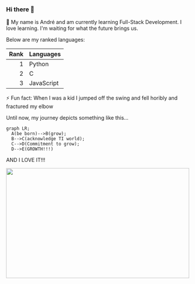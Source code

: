 ### Hi there 👋

🌱 My name is André and am currently learning Full-Stack Development. I love learning. I'm waiting for what the future brings us.

Below are my ranked languages:

| Rank | Languages |
|-----:|-----------|
|     1|   Python  |
|     2|     C     |
|     3| JavaScript|


⚡ Fun fact: When I was a kid I jumped off the swing and fell horibly and fractured my elbow

Until now, my journey depicts something like this...

``` mermaid
graph LR;
  A(be born)-->B(grow);
  B-->C(acknowledge TI world);
  C-->D(Commitment to grow);
  D-->E(GROWTH!!!)
```
AND I LOVE IT!!!

<img src="https://github.com/ZALOFARG/ZALOFARG/assets/115996944/317f661f-2457-4031-afa5-d5144f2ec493.gif" width="500" height="300">


<!--
**ZALOFARG/ZALOFARG** is a ✨ _special_ ✨ repository because its `README.md` (this file) appears on your GitHub profile.

Here are some ideas to get you started:

- 🔭 I’m currently working on ...
- 🌱 I’m currently learning ...
- 👯 I’m looking to collaborate on ...
- 🤔 I’m looking for help with ...
- 💬 Ask me about ...
- 📫 How to reach me: ...
- 😄 Pronouns: ...
- ⚡ Fun fact: ...
-->
